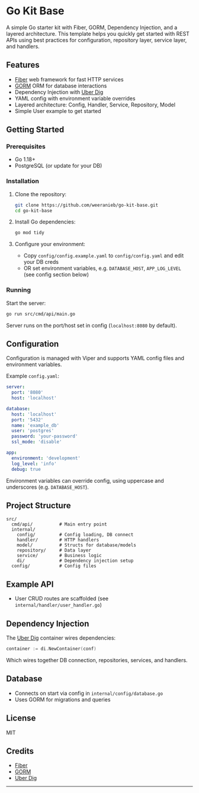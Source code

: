 # Go Kit Base

A simple Go starter kit with Fiber, GORM, Dependency Injection, and a layered architecture. This template helps you quickly get started with REST APIs using best practices for configuration, repository layer, service layer, and handlers.

## Features

- [Fiber](https://gofiber.io/) web framework for fast HTTP services
- [GORM](https://gorm.io/) ORM for database interactions
- Dependency Injection with [Uber Dig](https://github.com/uber-go/dig)
- YAML config with environment variable overrides
- Layered architecture: Config, Handler, Service, Repository, Model
- Simple User example to get started

## Getting Started

### Prerequisites

- Go 1.18+
- PostgreSQL (or update for your DB)

### Installation

1. Clone the repository:

   ```bash
   git clone https://github.com/weeranieb/go-kit-base.git
   cd go-kit-base
   ```

2. Install Go dependencies:

   ```bash
   go mod tidy
   ```

3. Configure your environment:
   - Copy `config/config.example.yaml` to `config/config.yaml` and edit your DB creds
   - OR set environment variables, e.g. `DATABASE_HOST`, `APP_LOG_LEVEL` (see config section below)

### Running

Start the server:

```bash
go run src/cmd/api/main.go
```

Server runs on the port/host set in config (`localhost:8080` by default).

## Configuration

Configuration is managed with Viper and supports YAML config files and environment variables.

Example `config.yaml`:

```yaml
server:
  port: '8080'
  host: 'localhost'

database:
  host: 'localhost'
  port: '5432'
  name: 'example_db'
  user: 'postgres'
  password: 'your-password'
  ssl_mode: 'disable'

app:
  environment: 'development'
  log_level: 'info'
  debug: true
```

Environment variables can override config, using uppercase and underscores (e.g. `DATABASE_HOST`).

## Project Structure

```
src/
  cmd/api/          # Main entry point
  internal/
    config/         # Config loading, DB connect
    handler/        # HTTP handlers
    model/          # Structs for database/models
    repository/     # Data layer
    service/        # Business logic
    di/             # Dependency injection setup
  config/           # Config files
```

## Example API

- User CRUD routes are scaffolded (see `internal/handler/user_handler.go`)

## Dependency Injection

The [Uber Dig](https://uber-go.github.io/dig/) container wires dependencies:

```go
container := di.NewContainer(conf)
```

Which wires together DB connection, repositories, services, and handlers.

## Database

- Connects on start via config in `internal/config/database.go`
- Uses GORM for migrations and queries

## License

MIT

## Credits

- [Fiber](https://gofiber.io/)
- [GORM](https://gorm.io/)
- [Uber Dig](https://github.com/uber-go/dig/)

---

```

```

